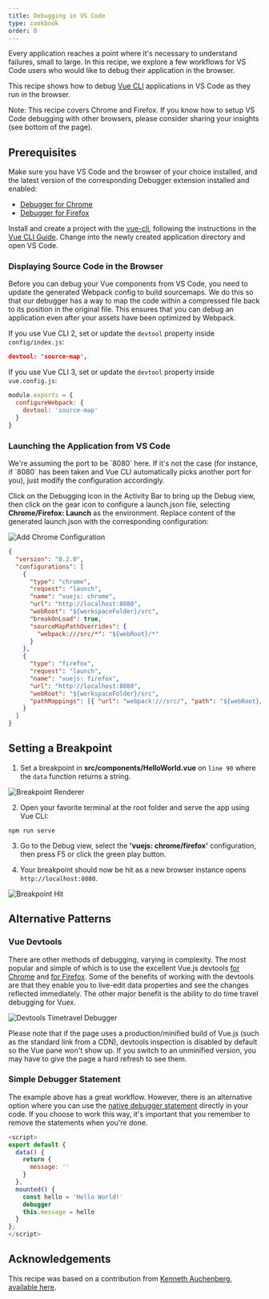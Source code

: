 ```yaml
---
title: Debugging in VS Code
type: cookbook
order: 8
---
```


Every application reaches a point where it's necessary to understand failures, small to large. In this recipe, we explore a few workflows for VS Code users who would like to debug their application in the browser.

This recipe shows how to debug [Vue CLI](https://github.com/vuejs/vue-cli) applications in VS Code as they run in the browser.

<p class="tip">Note: This recipe covers Chrome and Firefox. If you know how to setup VS Code debugging with other browsers, please consider sharing your insights (see bottom of the page).</p>

## Prerequisites

Make sure you have VS Code and the browser of your choice installed, and the latest version of the corresponding Debugger extension installed and enabled:

* [Debugger for Chrome](https://marketplace.visualstudio.com/items?itemName=msjsdiag.debugger-for-chrome)
* [Debugger for Firefox](https://marketplace.visualstudio.com/items?itemName=hbenl.vscode-firefox-debug)

Install and create a project with the [vue-cli](https://github.com/vuejs/vue-cli), following the instructions in the [Vue CLI Guide](https://cli.vuejs.org/). Change into the newly created application directory and open VS Code.

### Displaying Source Code in the Browser

Before you can debug your Vue components from VS Code, you need to update the generated Webpack config to build sourcemaps. We do this so that our debugger has a way to map the code within a compressed file back to its position in the original file. This ensures that you can debug an application even after your assets have been optimized by Webpack.

If you use Vue CLI 2, set or update the `devtool` property inside `config/index.js`:

```json
devtool: 'source-map',
```

If you use Vue CLI 3, set or update the `devtool` property inside `vue.config.js`:

```js
module.exports = {
  configureWebpack: {
    devtool: 'source-map'
  }
}
```

### Launching the Application from VS Code

<p class="tip">We're assuming the port to be `8080` here. If it's not the case (for instance, if `8080` has been taken and Vue CLI automatically picks another port for you), just modify the configuration accordingly.</p>

Click on the Debugging icon in the Activity Bar to bring up the Debug view, then click on the gear icon to configure a launch.json file, selecting **Chrome/Firefox: Launch** as the environment. Replace content of the generated launch.json with the corresponding configuration:

![Add Chrome Configuration](/images/config_add.png)

```json
{
  "version": "0.2.0",
  "configurations": [
    {
      "type": "chrome",
      "request": "launch",
      "name": "vuejs: chrome",
      "url": "http://localhost:8080",
      "webRoot": "${workspaceFolder}/src",
      "breakOnLoad": true,
      "sourceMapPathOverrides": {
        "webpack:///src/*": "${webRoot}/*"
      }
    },
    {
      "type": "firefox",
      "request": "launch",
      "name": "vuejs: firefox",
      "url": "http://localhost:8080",
      "webRoot": "${workspaceFolder}/src",
      "pathMappings": [{ "url": "webpack:///src/", "path": "${webRoot}/" }]
    }
  ]
}
```

## Setting a Breakpoint

1.  Set a breakpoint in **src/components/HelloWorld.vue** on `line 90` where the `data` function returns a string.

  ![Breakpoint Renderer](/images/breakpoint_set.png)

2.  Open your favorite terminal at the root folder and serve the app using Vue CLI:

  ```
  npm run serve
  ```

3.  Go to the Debug view, select the **'vuejs: chrome/firefox'** configuration, then press F5 or click the green play button.

4.  Your breakpoint should now be hit as a new browser instance opens `http://localhost:8080`.

  ![Breakpoint Hit](/images/breakpoint_hit.png)

## Alternative Patterns

### Vue Devtools

There are other methods of debugging, varying in complexity. The most popular and simple of which is to use the excellent Vue.js devtools [for Chrome](https://chrome.google.com/webstore/detail/vuejs-devtools/nhdogjmejiglipccpnnnanhbledajbpd) and [for Firefox](https://addons.mozilla.org/en-US/firefox/addon/vue-js-devtools/). Some of the benefits of working with the devtools are that they enable you to live-edit data properties and see the changes reflected immediately. The other major benefit is the ability to do time travel debugging for Vuex.

![Devtools Timetravel Debugger](/images/devtools-timetravel.gif)

<p class="tip">Please note that if the page uses a production/minified build of Vue.js (such as the standard link from a CDN), devtools inspection is disabled by default so the Vue pane won't show up. If you switch to an unminified version, you may have to give the page a hard refresh to see them.</p>

### Simple Debugger Statement

The example above has a great workflow. However, there is an alternative option where you can use the [native debugger statement](https://developer.mozilla.org/en-US/docs/Web/JavaScript/Reference/Statements/debugger) directly in your code. If you choose to work this way, it's important that you remember to remove the statements when you're done.

```js
<script>
export default {
  data() {
    return {
      message: ''
    }
  },
  mounted() {
    const hello = 'Hello World!'
    debugger
    this.message = hello
  }
};
</script>
```

## Acknowledgements

This recipe was based on a contribution from [Kenneth Auchenberg](https://twitter.com/auchenberg), [available here](https://github.com/Microsoft/VSCode-recipes/tree/master/vuejs-cli).
